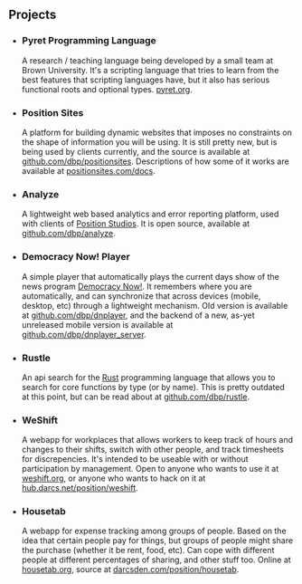 ## Projects

* ### Pyret Programming Language
  A research / teaching language being developed by a small team at Brown University. It's a scripting language that tries to learn from the best features that scripting languages have, but it also has serious functional roots and optional types. [pyret.org](http://www.pyret.org).


* ### Position Sites
  A platform for building dynamic websites that imposes no constraints on the shape of information you will be using. It is still pretty new, but is being used by clients currently, and the source is available at [github.com/dbp/positionsites](https://github.com/dbp/positionsites). Descriptions of how some of it works are available at [positionsites.com/docs](http://positionsites.com/docs).


* ### Analyze
  A lightweight web based analytics and error reporting platform, used with clients of [Position Studios](http://positionstudios.com). It is open source, available at [github.com/dbp/analyze](http://github.com/dbp/analyze).


* ### Democracy Now! Player
  A simple player that automatically plays the current days show of the news program [Democracy Now!](http://democracynow.org). It remembers where you are automatically, and can synchronize that across devices (mobile, desktop, etc) through a lightweight mechanism. Old version is available at [github.com/dbp/dnplayer](https://github.com/dbp/dnplayer), and the backend of a new, as-yet unreleased mobile version is available at [github.com/dbp/dnplayer_server](https://github.com/dbp/dnplayer_server).

* ### Rustle
  An api search for the [Rust](http://rust-lang.org) programming language that allows you to search for core functions by type (or by name). This is pretty outdated at this point, but can be  read about at [github.com/dbp/rustle](http://github.com/dbp/rustle).


* ### WeShift
  A webapp for workplaces that allows workers to keep track of hours and changes to their shifts, switch with other people, and track timesheets for discrepencies. It's intended to be useable with or without participation by management. Open to anyone who wants to use it at [weshift.org](http://weshift.org), or anyone who wants to hack on it at [hub.darcs.net/position/weshift](http://hub.darcs.net/position/weshift).

* ### Housetab
  A webapp for expense tracking among groups of people. Based on the idea that certain people pay for things, but groups of people might share the purchase (whether it be rent, food, etc). Can cope with different people at different percentages of sharing, and other stuff too. Online at [housetab.org](http://housetab.org), source at [darcsden.com/position/housetab](http://darcsden.com/position/housetab).
  <br><br>
